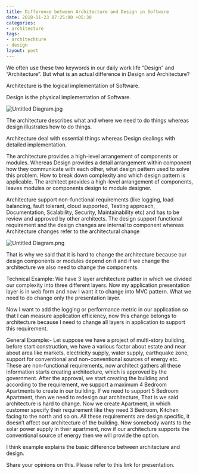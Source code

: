 ```yaml
---
title: Difference between Architecture and Design in Software
date: 2018-11-23 07:25:00 +05:30
categories:
- architecture
tags:
- architechture
- design
layout: post
---
```


We often use these two keywords in our daily work life “Design” and “Architecture”. But what is an actual difference in Design and Architecture?

Architecture is the logical implementation of Software.

Design is the physical implementation of Software.

![Untitled Diagram.jpg](/uploads/Untitled%20Diagram.jpg)

The architecture describes what and where we need to do things whereas design illustrates how to do things.

Architecture deal with essential things whereas Design dealings with detailed implementation.

The architecture provides a high-level arrangement of components or modules. Whereas Design provides a detail arrangement within component how they communicate with each other, what design pattern used to solve this problem. How to break down complexity and which design pattern is applicable. The architect provides a high-level arrangement of components, leaves modules or components design to module designer.

Architecture support non-functional requirements (like logging, load balancing, fault tolerant, cloud supported, Testing approach, Documentation, Scalability, Security, Maintainability etc) and has to be review and approved by other architects. The design support functional requirement and the design changes are internal to component whereas Architecture changes refer to the architectural change

![Untitled Diagram.png](/uploads/Untitled%20Diagram.png)

That is why we said that it is hard to change the architecture because our design components or modules depend on it and if we change the architecture we also need to change the components.

Technical Example: We have 3 layer architecture patter in which we divided our complexity into three different layers. Now my application presentation layer is in web form and now I want it to change into MVC pattern. What we need to do change only the presentation layer.

Now I want to add the logging or performance metric in our application so that I can measure application efficiency, now this change belongs to architecture because I need to change all layers in application to support this requirement.

General Example:- Let suppose we have a project of multi-story building, before start construction, we have a various factor about estate and near about area like markets, electricity supply, water supply, earthquake zone, support for conventional and non-conventional sources of energy etc. These are non-functional requirements, now architect gathers all these information starts creating architecture, which is approved by the government. After the approval, we start creating the building and according to the requirement, we support a maximum 4 Bedroom Apartments to create in our building. If we need to support 5 Bedroom Apartment, then we need to redesign our architecture, That is we said architecture is hard to change. Now we create Apartment, in which customer specify their requirement like they need 3 Bedroom, Kitchen facing to the north and so on. All these requirements are design specific, it doesn’t affect our architecture of the building. Now somebody wants to the solar power supply in their apartment, now if our architecture supports the conventional source of energy then we will provide the option.

I think example explains the basic difference between architecture and design.

Share your opinions on this. Please refer to this link for presentation.